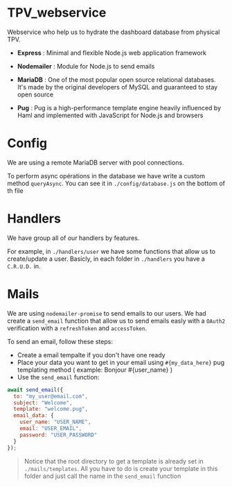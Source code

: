 # TPV_webservice

Webservice who help us to hydrate the dashboard database from physical TPV.

- **Express** : Minimal and flexible Node.js web application framework

- **Nodemailer** : Module for Node.js to send emails

- **MariaDB** : One of the most popular open source relational databases. It's made by the original developers of MySQL and guaranteed to stay open source

- **Pug** : Pug is a high-performance template engine heavily influenced by Haml and implemented with JavaScript for Node.js and browsers

# Config

We are using a remote MariaDB server with pool connections.

To perform async opérations in the database we have write a custom method `queryAsync`. You can see it in `./config/database.js` on the bottom of th file

# Handlers

We have group all of our handlers by features.

For example, in `./handlers/user` we have some functions that allow us to create/update a user. Basicly, in each folder in `./handlers` you have a `C.R.U.D.` in.

# Mails

We are using `nodemailer-promise` to send emails to our users. We had create a `send_email` function that allow us to send emails easly with a `OAuth2` verification with a `refreshToken` and `accessToken`.

To send an email, follow these steps:

- Create a email tempalte if you don't have one ready
- Place your data you want to get in your email using `#{my_data_here}` pug templating method ( example: Bonjour #{user_name} )
- Use the `send_email` function:

```javascript
await send_email({
  to: "my_user@email.com",
  subject: "Welcome",
  template: "welcome.pug",
  email_data: {
    user_name: "USER_NAME",
    email: "USER_EMAIL",
    password: "USER_PASSWORD"
  }
});
```

> Notice that the root directory to get a template is already set in `./mails/templates`.
> All you have to do is create your template in this folder and just call the name in the `send_email` function
